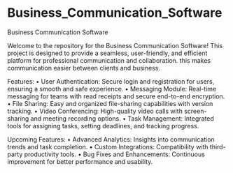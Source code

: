 # Business_Communication_Software

Business Communication Software

Welcome to the repository for the Business Communication Software!
This project is designed to provide a seamless, user-friendly, and efficient platform for professional communication and collaboration. this makes communication easier between clients and business.

Features:
	•	User Authentication: Secure login and registration for users, ensuring a smooth and safe experience.
	•	Messaging Module: Real-time messaging for teams with read receipts and secure end-to-end encryption.
	•	File Sharing: Easy and organized file-sharing capabilities with version tracking.
	•	Video Conferencing: High-quality video calls with screen-sharing and meeting recording options.
	•	Task Management: Integrated tools for assigning tasks, setting deadlines, and tracking progress.

Upcoming Features:
	•	Advanced Analytics: Insights into communication trends and task completion.
	•	Custom Integrations: Compatibility with third-party productivity tools.
	•	Bug Fixes and Enhancements: Continuous improvement for better performance and usability.
